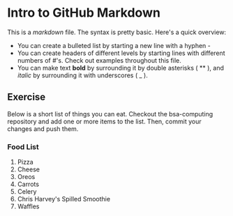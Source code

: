 # Intro to GitHub Markdown
This is a _markdown_ file. The syntax is pretty basic. Here's a quick overview:
- You can create a bulleted list by starting a new line with a hyphen -
- You can create headers of different levels by starting lines with different numbers of #'s.
Check out examples throughout this file.
- You can make text **bold** by surrounding it by double asterisks ( \** ), and
_italic_ by surrounding it with underscores ( _ ).

## Exercise
Below is a short list of things you can eat. Checkout the bsa-computing repository
and add one or more items to the list. Then, commit your changes and push them.

### Food List
1. Pizza
2. Cheese
3. Oreos
4. Carrots
5. Celery
6. Chris Harvey's Spilled Smoothie
7. Waffles
